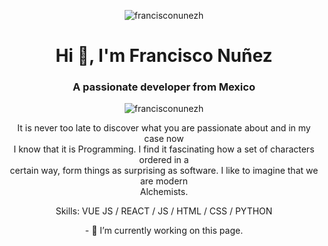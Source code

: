 <p align="center"> <img align="center" src="https://i.imgur.com/WtVOjr6.gif" alt="francisconunezh" /></p>
<h1 align="center">Hi 👋, I'm Francisco Nuñez</h1>
<h3 align="center">A passionate developer from Mexico</h3>

<p align="center">
  <img align="center" src="https://komarev.com/ghpvc/?username=francisconunezh&label=Profile%20views&color=0e75b6&style=flat" alt="francisconunezh" />
</p>

<p align="center"> It is never too late to discover what you are passionate about and in my case now <br>
I know that it is Programming. I find it fascinating how a set of characters ordered in a <br>
certain way, form things as surprising as software. I like to imagine that we are modern <br>
Alchemists. </p>

<p align="center"> Skills: VUE JS / REACT / JS / HTML / CSS / PYTHON </p>

<p align="center"> - 🔭 I’m currently working on this page. </p>









